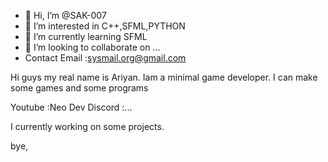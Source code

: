- 👋 Hi, I’m @SAK-007
- 👀 I’m interested in C++,SFML,PYTHON
- 🌱 I’m currently learning SFML
- 💞️ I’m looking to collaborate on ...
- Contact Email :sysmail.org@gmail.com

Hi guys my real name is Ariyan.
Iam a minimal game developer.
I can make some games and some programs

Youtube :Neo Dev
Discord :...

I currently working on some projects.

bye,
